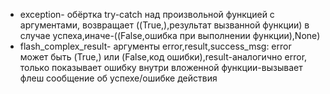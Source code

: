 * exception- обёртка try-catch над произвольной функцией с аргументами, возвращает ((True,),результат вызванной функции) в случае успеха,иначе-((False,ошибка при выполнении функции),None)
* flash_complex_result- аргументы error,result,success_msg: error может быть (True,) или (False,код ошибки),result-аналогично error, только показывает ошибку внутри вложенной функции-вызывает флеш сообщение об успехе/ошибке действия